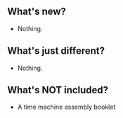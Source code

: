 ## What's new?
<!-- A list of all new features -->
- Nothing.
## What's just different?
<!-- A list of all changes, specially if they're breaking -->
- Nothing.
## What's NOT included?
<!-- A list of things that could be included in the future, but just not yet -->
- A time machine assembly booklet

